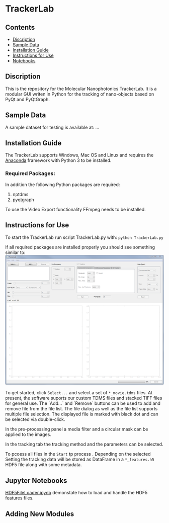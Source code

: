 # TrackerLab

## Contents

- [Discription](#discription)
- [Sample Data](#data-availability)
- [Installation Guide](#installation-guide)
- [Instructions for Use](#instructions-for-use)
- [Notebooks](#Notebooks)


## Discription

This is the repository for the Molecular Nanophotonics TrackerLab. It is a modular GUI writen in Python for the tracking of nano-objects based on PyQt and PyQtGraph.

## Sample Data

A sample dataset for testing is available at: ...


## Installation Guide

The TrackerLab supports Windows, Mac OS and Linux and requires the [Anaconda](https://www.anaconda.com/download/) framework with Python 3 to be installed. 

### Required Packages:

In addition the following Python packages are required:

1. nptdms
2. pyqtgraph

To use the Video Export functionality FFmpeg needs to be installed.

## Instructions for Use

To start the TrackerLab run script TrackerLab.py with: `python TrackerLab.py`

If all required packages are installed properly you should see something similar to:
![Screenshot](https://github.com/Molecular-Nanophotonics/TrackerLab/blob/master/Resources/Screenshot.PNG)

To get started, click `Select...` and select a set of `*_movie.tdms` files. At present, the software suports our custom TDMS files and stacked TIFF files for general use. The ´Add...´ and ´Remove´ buttons can be used to add and remove file from the file list. The file dialog as well as the file list supports multiple file selection. The displayed file is marked with black dot and can be selected via double-click.

In the pre-processing panel a media filter and a circular mask can be applied to the images. 

In the tracking tab the tracking method and the parameters can be selected. 


To pcoess all files in the `Start` tp process . 
Depending on the selected Setting the tracking data will be stored as DataFrame in a `*_features.h5` HDF5 file along with some metadata. 

## Jupyter Notebooks

[HDF5FileLoader.ipynb](https://github.com/Molecular-Nanophotonics/TrackerLab/blob/master/Jupyter-Notebooks/HDF5FileLoader.ipynb) demonstate how to load and handle the HDF5 features files. 

## Adding New Modules


